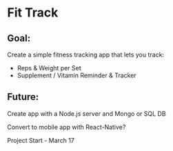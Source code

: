 
# Fit Track
## Goal:

Create a simple fitness tracking app that lets you track:

- Reps & Weight per Set
- Supplement / Vitamin Reminder & Tracker

## Future:
Create app with a Node.js server and Mongo or SQL DB

Convert to mobile app with React-Native?


Project Start - March 17
